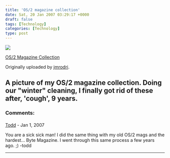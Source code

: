 ```yaml
---
title: 'OS/2 magazine collection'
date: Sat, 20 Jan 2007 03:29:17 +0000
draft: false
tags: [Technology]
categories: [Technology]
type: post
---
```


[![](http://farm1.static.flickr.com/121/363064717_4d7a30ff5b_m.jpg)](http://www.flickr.com/photos/jmrodri/363064717/ "photo sharing")

[OS/2 Magazine Collection](http://www.flickr.com/photos/jmrodri/363064717/)

Originally uploaded by [jmrodri](http://www.flickr.com/people/jmrodri/).

A picture of my OS/2 magazine collection. Doing our "winter" cleaning, I finally got rid of these after, 'cough', 9 years.
---
### Comments:
####
[Todd](http://www.dma.org/cgi-bin/cgiwrap/tw/toddblog "taw@pobox.com") - <time datetime="2007-01-22 21:31:50">Jan 1, 2007</time>

You are a sick sick man! I did the same thing with my old OS/2 mags and the hardest… Byte Magazine. I went through this same process a few years ago. ;) -todd
<hr />
